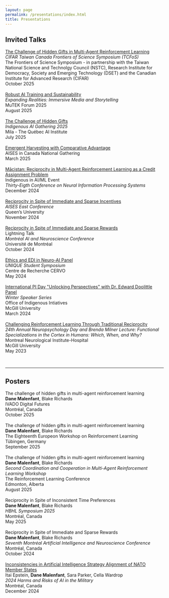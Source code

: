 ```yaml
---
layout: page
permalink: /presentations/index.html
title: Presentations
---
```


## Invited Talks
[The Challenge of Hidden Gifts in Multi-Agent Reinforcement Learning](https://events.cifar.ca/website/89380/home/) <br>*CIFAR Taiwan Canada Frontiers of Science Symposium (TCFoS)* <br> The Frontiers of Science Symposium - in partnership with the Taiwan National Science and Technolgy Council (NSTC),  Research Institute for Democracy, Society and Emerging Technology (DSET) and the Canadian Institute for Advanced Research (CIFAR)<br> October 2025 <br>\
[Robust AI Training and Sustainability](https://ra.co/events/2206981) <br> *Expanding Realities: Immersive Media and Storytelling* <br> MuTEK Forum 2025 <br> August 2025 <br>\
[The Challenge of Hidden Gifts](https://mila.quebec/en/indigenous-ai-gathering-2025-meet-the-speakers) <br> *Indigenous AI Gathering 2025*<br> Mila - The Québec AI Institute <br> July 2025<br>\
[Emergent Harvesting with Comparative Advantage](https://events.aises.org/website/79461/agenda/) 	<br> AISES in Canada National Gathering<br> March 2025 <br> \
[Mācistan: Reciprocity in Multi-Agent Reinforcement Learning as a Credit Assignment Problem](https://neurips.cc/virtual/2024/109201) 	<br> Indigenous in AI/ML Event<br> *Thirty-Eigth Conference on Neural Information Processing Systems* <br> December 2024 <br> \
[Reciprocity in Spite of Immediate and Sparse Incentives](https://smithengineering.queensu.ca/student-experience/2024-aises-canada-east-regional-conference) <br> *AISES East Conference* <br> Queen’s University <br> November 2024<br> \
[Reciprocity in Spite of Immediate and Sparse Rewards](https://youtu.be/W85yQai7yrk?si=fDAA9TPW_ekP8qhM&t=643) <br> Lightning Talk <br> *Montréal AI and Neuroscience Conference* <br> Université de Montréal <br> October 2024 <br> \
[Ethics and EDI in Neuro-AI Panel](https://unique-students.github.io/2024/speakers) <br> *UNIQUE Student Symposium* <br> Centre de Recherche CERVO <br> May 2024 <br> \
[International PI Day "Unlocking Perspectives" with Dr. Edward Doolittle Panel](https://www.mcgill.ca/indigenous/channels/event/international-pi-day-unlocking-perspectives-dr-edward-doolittle-winter-speaker-series-355706) <br> *Winter Speaker Series* <br> Office of Indigenous Intiatives <br> McGill University <br> March 2024 <br> \
[Challenging Reinforcement Learning Through Traditional Reciprocity](https://www.mcgill.ca/neuro/files/neuro/channels/attach/24th_annual_neuropsychology_day_program_booklet_final.pdf) <br> *24th Annual Neuropsychology Day and Brenda Milner Lecture: Functional Specializations in the Cortex in Humans: Which, When, and Why?* <br> Montreal Neurological Institute-Hospital <br> McGill University <br> May 2023 <br>

<br>

---

## Posters
The challenge of hidden gifts in multi-agent reinforcement learning<br>**Dane Malenfant**, Blake Richards <br> IVADO Digital Futures<br> Montréal, Canada<br>October 2025<br>  \
The challenge of hidden gifts in multi-agent reinforcement learning<br>**Dane Malenfant**, Blake Richards <br> The Eighteenth Europeon Workshop on Reinforcement Learning<br> Tübingen, Germany<br>September 2025<br>  \
The challenge of hidden gifts in multi-agent reinforcement learning<br>**Dane Malenfant**, Blake Richards <br> *Second Coordination and Cooperation in Multi-Agent Reinforcement Learning Workshop*<br>The Reinforcement Learning Conference <br> Edmonton, Alberta<br>August 2025<br>  \
Reciprocity in Spite of Inconsistent Time Preferences <br>**Dane Malenfant**, Blake Richards <br> *HBHL Symposium 2025* <br> Montréal, Canada <br> May 2025<br> \
Reciprocity in Spite of Immediate and Sparse Rewards <br>**Dane Malenfant**, Blake Richards <br> *Seventh Montréal Artificial Intelligence and Neuroscience Conference* <br> Montréal, Canada <br> October  2024<br> \
[Inconsistencies in Artificial Intelligence Strategy Alignment of NATO Member States](https://www.harms-risks-ai-military.org/posters/HRAIM_Inconsistencies_AI_Strategy_Alignment_NATO.png) <br>Itai Epstein, **Dane Malenfant**, Sara Parker, Cella Wardrop<br> *2024 Harms and Risks of AI in the Military* <br> Montréal, Canada<br> December 2024<br>

<br>
